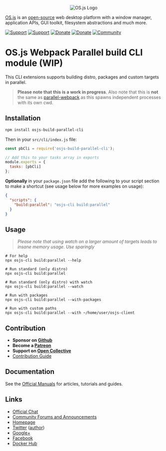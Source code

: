 <p align="center">
  <img alt="OS.js Logo" src="https://raw.githubusercontent.com/os-js/gfx/master/logo-big.png" />
</p>

[OS.js](https://www.os-js.org/) is an [open-source](https://raw.githubusercontent.com/os-js/OS.js/master/LICENSE) web desktop platform with a window manager, application APIs, GUI toolkit, filesystem abstractions and much more.

[![Support](https://img.shields.io/badge/patreon-support-orange.svg)](https://www.patreon.com/user?u=2978551&ty=h&u=2978551)
[![Support](https://img.shields.io/badge/opencollective-donate-red.svg)](https://opencollective.com/osjs)
[![Donate](https://img.shields.io/badge/liberapay-donate-yellowgreen.svg)](https://liberapay.com/os-js/)
[![Donate](https://img.shields.io/badge/paypal-donate-yellow.svg)](https://paypal.me/andersevenrud)
[![Community](https://img.shields.io/badge/join-community-green.svg)](https://community.os-js.org/)

# OS.js Webpack Parallel build CLI module (WIP)

This CLI extensions supports building distro, packages and custom targets in parallel.

> **Please note that this is a work in progress**. Also note that this is **not** the same as [parallel-webpack](https://github.com/trivago/parallel-webpack) as this spawns independent processes with its own cwd.

## Installation

```bash
npm install osjs-build-parallel-cli
```

Then in your `src/cli/index.js` file:

```javascript
const pbCli = require('osjs-build-parallel-cli');

// Add this to your tasks array in exports
module.exports = {
  tasks: [pbCli]
};
```

**Optionally** in your `package.json` file add the following to your script section to make a shortcut (see usage below for more examples on usage):

```json
{
  "scripts": {
    "build:parallel": "osjs-cli build:parallel"
  }
}
```

## Usage

> *Please note that using watch on a larger amount of targets leads to insane memory usage. Use sparingly*

```
# For help
npx osjs-cli build:parallel --help

# Run standard (only distro)
npx osjs-cli build:parallel

# Run standard (only distro) with watch
npx osjs-cli build:parallel --watch

# Run with packages
npx osjs-cli build:parallel --with-packages

# Run with custom paths
npx osjs-cli build:parallel --with ~/home/user/osjs-client
```

## Contribution

* **Sponsor on [Github](https://github.com/sponsors/andersevenrud)**
* **Become a [Patreon](https://www.patreon.com/user?u=2978551&ty=h&u=2978551)**
* **Support on [Open Collective](https://opencollective.com/osjs)**
* [Contribution Guide](https://github.com/os-js/OS.js/blob/master/CONTRIBUTING.md)

## Documentation

See the [Official Manuals](https://manual.os-js.org/v3/) for articles, tutorials and guides.

## Links

* [Official Chat](https://gitter.im/os-js/OS.js)
* [Community Forums and Announcements](https://community.os-js.org/)
* [Homepage](https://os-js.org/)
* [Twitter](https://twitter.com/osjsorg) ([author](https://twitter.com/andersevenrud))
* [Google+](https://plus.google.com/b/113399210633478618934/113399210633478618934)
* [Facebook](https://www.facebook.com/os.js.org)
* [Docker Hub](https://hub.docker.com/u/osjs/)
